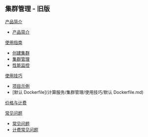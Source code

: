 ## 集群管理 - 旧版

[产品简介]()
 
  * [产品简介](计算服务/集群管理/产品简介/集群产品简介.md)

[使用指南]()

  * [创建集群](计算服务/集群管理/使用指南/创建集群.md)
  * [集群管理](计算服务/集群管理/使用指南/集群管理.md)
  * [性能监控](计算服务/集群管理/使用指南/性能监控.md)

[使用技巧]()

* [项目示例](计算服务/集群管理/使用技巧/项目示例.md)
* [默认 Dockerfile](计算服务/集群管理/使用技巧/默认 Dockerfile.md)

[价格与计费](计算服务/集群管理/集群价格与计费.md)

[常见问题]()

  * [常见问题](计算服务/集群管理/常见问题/集群常见问题.md)
  * [计费常见问题](计算服务/集群管理/常见问题/计费常见问题.md)